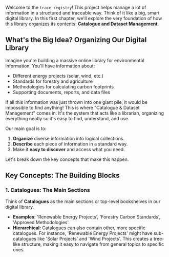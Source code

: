 Welcome to the `trace-registry`! This project helps manage a lot of information in a structured and traceable way. Think of it like a big, smart digital library. In this first chapter, we'll explore the very foundation of how this library organizes its contents: **Catalogue and Dataset Management**.

## What's the Big Idea? Organizing Our Digital Library

Imagine you're building a massive online library for environmental information. You'll have information about:
*   Different energy projects (solar, wind, etc.)
*   Standards for forestry and agriculture
*   Methodologies for calculating carbon footprints
*   Supporting documents, reports, and data files

If all this information was just thrown into one giant pile, it would be impossible to find anything! This is where "Catalogue & Dataset Management" comes in. It's the system that acts like a librarian, organizing everything neatly so it's easy to find, understand, and use.

Our main goal is to:
1.  **Organize** diverse information into logical collections.
2.  **Describe** each piece of information in a standard way.
3.  Make it **easy to discover** and access what you need.

Let's break down the key concepts that make this happen.

## Key Concepts: The Building Blocks

### 1. Catalogues: The Main Sections

Think of **Catalogues** as the main sections or top-level bookshelves in our digital library.
*   **Examples:** 'Renewable Energy Projects', 'Forestry Carbon Standards', 'Approved Methodologies'.
*   **Hierarchical:** Catalogues can also contain other, more specific catalogues. For instance, 'Renewable Energy Projects' might have sub-catalogues like 'Solar Projects' and 'Wind Projects'. This creates a tree-like structure, making it easy to navigate from general topics to specific ones.